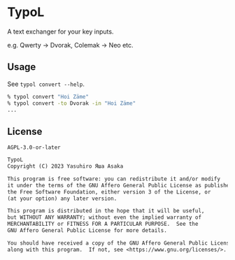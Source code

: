 # TypoL

A text exchanger for your key inputs.

e.g. Qwerty -> Dvorak, Colemak -> Neo etc.


## Usage

See `typol convert --help`.

```zsh
% typol convert "Hoi Zäme"
% typol convert -to Dvorak -in "Hoi Zäme"
...
```


## License

`AGPL-3.0-or-later`


```txt
TypoL
Copyright (C) 2023 Yasuhiro Яша Asaka

This program is free software: you can redistribute it and/or modify
it under the terms of the GNU Affero General Public License as published by
the Free Software Foundation, either version 3 of the License, or
(at your option) any later version.

This program is distributed in the hope that it will be useful,
but WITHOUT ANY WARRANTY; without even the implied warranty of
MERCHANTABILITY or FITNESS FOR A PARTICULAR PURPOSE.  See the
GNU Affero General Public License for more details.

You should have received a copy of the GNU Affero General Public License
along with this program.  If not, see <https://www.gnu.org/licenses/>.
```
